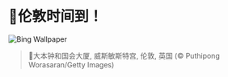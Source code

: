# 🔖伦敦时间到！

![Bing Wallpaper](https://www.bing.com/th?id=OHR.LondonParliament_ZH-CN7089923691_1920x1080.jpg&rf=LaDigue_1920x1080.jpg&pid=hp)

> 📝大本钟和国会大厦, 威斯敏斯特宫, 伦敦, 英国 (© Puthipong Worasaran/Getty Images)
